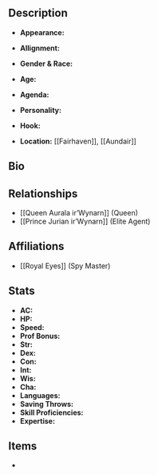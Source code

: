 ## Description
- **Appearance:** 

- **Allignment:** 

- **Gender & Race:** 

- **Age:** 

- **Agenda:** 

- **Personality:** 

- **Hook:** 

- **Location:** [[Fairhaven]], [[Aundair]]

## Bio


## Relationships
- [[Queen Aurala ir’Wynarn]] (Queen)
- [[Prince Jurian ir’Wynarn]] (Elite Agent)

## Affiliations
- [[Royal Eyes]] (Spy Master)

## Stats
- **AC:** 
- **HP:** 
- **Speed:** 
- **Prof Bonus:** 
- **Str:** 
- **Dex:** 
- **Con:** 
- **Int:** 
- **Wis:** 
- **Cha:** 
- **Languages:** 
- **Saving Throws:** 
- **Skill Proficiencies:** 
- **Expertise:** 


## Items
- 
